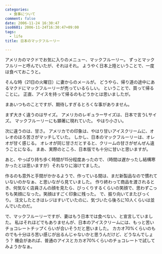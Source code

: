 ```yaml
---
categories:
  - 食事について
comment: false
date: 2006-11-24 16:30:47
iso8601: 2006-11-24T16:30:47+09:00
tags:
  - life
title: 日本のマックフルーリー

---
```


アメリカのマクドでお気に入りのメニュー、マックフルーリー。
ずっとマックフルリーと呼んでいたが、それはそれ。
ようやく日本上陸ということで、一度は食べておこうと。

そんな時（21日の火曜日）に妻からのメールが。
どうやら、帰り道の途中にあるマクドにマックフルーリーが売っているらしい。
ということで、買って帰ることに。
正直、アイスを持って帰るのもどうかとは思いましたが。

まあいつものことですが、期待しすぎるとろくな事がありません。


まず大きく違うのはサイズ。
アメリカのレギュラーサイズは、日本で言うLサイズ。
マックフルーリーにも顕著に現れていた。
やはり小さい。

次に違うのは、甘さ。
アメリカでの印象は、やはり甘いアイスクリームに、オレオのほろ苦さがマッチしていた。
しかし、日本のマックフルーリーは、オレオが甘く感じる。
オレオが同じ甘さだとすると、クリームの甘さがぜんぜん違うことになる。
まあ、実際のところ、日本版でも十分に甘いと思いますが。

あと、やっぱり持ち歩く時間が15分程度あったので、（時間は遅かったし結構寒かったとは思いますが）それなりに溶けてました。

作るのも意外と手間がかかるようで、作っている間は、まだ新製品なので慣れていないのかなぁ、と思いながら見ていました。
作り終わって商品を渡されるとき、何気なく店員さんの顔を見たら、びっくりするくらいの笑顔で、思わずこっちも笑顔になった。笑顔はすごく印象に残った。
で、振り向いてまたびっくり。
注文したときはレジはすいていたのに、気づいたら後ろに10人くらいは並んでいたのだ。


で、マックフルーリーですが、妻はもう日本では食べない、と宣言していました。
私はそれほどでもありませんが、日本のアイスクリームには、もっと苦いチョコレートチップくらいが合いそうだと思いました。
カカオ70%くらいのものでも十分ほろ苦い感じが出るんじゃないかと思うんだけど、どうなんでしょう？
機会があれば、普通のアイスとカカオ70%くらいのチョコレートで試してみようかなぁ。
